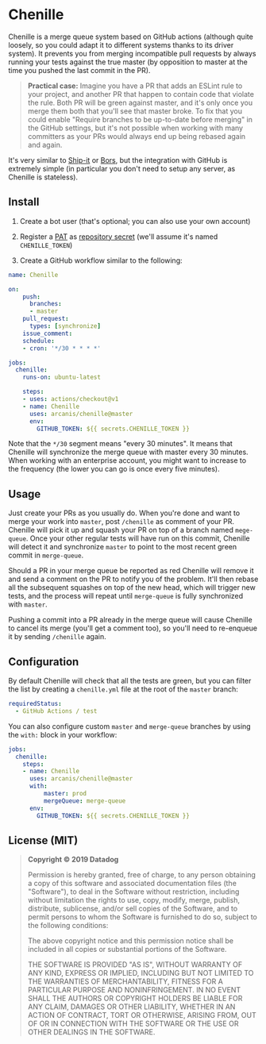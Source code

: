 # Chenille

Chenille is a merge queue system based on GitHub actions (although quite loosely, so you could adapt it to different systems thanks to its driver system). It prevents you from merging incompatible pull requests by always running your tests against the true master (by opposition to master at the time you pushed the last commit in the PR).

> **Practical case:** Imagine you have a PR that adds an ESLint rule to your project, and another PR that happen to contain code that violate the rule. Both PR will be green against master, and it's only once you merge them both that you'll see that master broke. To fix that you could enable "Require branches to be up-to-date before merging" in the GitHub settings, but it's not possible when working with many committers as your PRs would always end up being rebased again and again.

It's very similar to [Ship-it](https://github.com/Shopify/shipit-engine) or [Bors](https://github.com/bors-ng/bors-ng), but the integration with GitHub is extremely simple (in particular you don't need to setup any server, as Chenille is stateless).

## Install

1. Create a bot user (that's optional; you can also use your own account)

2. Register a [PAT](https://help.github.com/en/github/authenticating-to-github/creating-a-personal-access-token-for-the-command-line) as [repository secret](https://help.github.com/en/actions/automating-your-workflow-with-github-actions/creating-and-using-encrypted-secrets) (we'll assume it's named `CHENILLE_TOKEN`)

3. Create a GitHub workflow similar to the following:

```yaml
name: Chenille

on:
    push:
      branches:
      - master
    pull_request:
      types: [synchronize]
    issue_comment:
    schedule:
    - cron: '*/30 * * * *'

jobs:
  chenille:
    runs-on: ubuntu-latest

    steps:
    - uses: actions/checkout@v1
    - name: Chenille
      uses: arcanis/chenille@master
      env:
        GITHUB_TOKEN: ${{ secrets.CHENILLE_TOKEN }}
```

Note that the `*/30` segment means "every 30 minutes". It means that Chenille will synchronize the merge queue with master every 30 minutes. When working with an enterprise account, you might want to increase to the frequency (the lower you can go is once every five minutes).

## Usage

Just create your PRs as you usually do. When you're done and want to merge your work into `master`, post `/chenille` as comment of your PR. Chenille will pick it up and squash your PR on top of a branch named `mege-queue`. Once your other regular tests will have run on this commit, Chenille will detect it and synchronize `master` to point to the most recent green commit in `merge-queue`.

Should a PR in your merge queue be reported as red Chenille will remove it and send a comment on the PR to notify you of the problem. It'll then rebase all the subsequent squashes on top of the new head, which will trigger new tests, and the process will repeat until `merge-queue` is fully synchronized with `master`.

Pushing a commit into a PR already in the merge queue will cause Chenille to cancel its merge (you'll get a comment too), so you'll need to re-enqueue it by sending `/chenille` again.

## Configuration

By default Chenille will check that all the tests are green, but you can filter the list by creating a `chenille.yml` file at the root of the `master` branch:

```yaml
requiredStatus:
  - GitHub Actions / test
```

You can also configure custom `master` and `merge-queue` branches by using the `with:` block in your workflow:

```yaml
jobs:
  chenille:
    steps:
    - name: Chenille
      uses: arcanis/chenille@master
      with:
          master: prod
          mergeQueue: merge-queue
      env:
        GITHUB_TOKEN: ${{ secrets.CHENILLE_TOKEN }}

```

## License (MIT)

> **Copyright © 2019 Datadog**
>
> Permission is hereby granted, free of charge, to any person obtaining a copy of this software and associated documentation files (the "Software"), to deal in the Software without restriction, including without limitation the rights to use, copy, modify, merge, publish, distribute, sublicense, and/or sell copies of the Software, and to permit persons to whom the Software is furnished to do so, subject to the following conditions:
>
> The above copyright notice and this permission notice shall be included in all copies or substantial portions of the Software.
>
> THE SOFTWARE IS PROVIDED "AS IS", WITHOUT WARRANTY OF ANY KIND, EXPRESS OR IMPLIED, INCLUDING BUT NOT LIMITED TO THE WARRANTIES OF MERCHANTABILITY, FITNESS FOR A PARTICULAR PURPOSE AND NONINFRINGEMENT. IN NO EVENT SHALL THE AUTHORS OR COPYRIGHT HOLDERS BE LIABLE FOR ANY CLAIM, DAMAGES OR OTHER LIABILITY, WHETHER IN AN ACTION OF CONTRACT, TORT OR OTHERWISE, ARISING FROM, OUT OF OR IN CONNECTION WITH THE SOFTWARE OR THE USE OR OTHER DEALINGS IN THE SOFTWARE.
